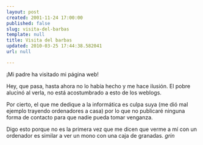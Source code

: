 ```yaml
---
layout: post
created: 2001-11-24 17:00:00
published: false
slug: visita-del-barbas
template: null
title: Visita del barbas
updated: 2010-03-25 17:44:38.582041
url: null

---
```


¡Mi padre ha visitado mi página web!

Hey, que pasa, hasta ahora no lo había hecho y me hace ilusión. El pobre alucinó al verla, no está acostumbrado a esto de los weblogs.

Por cierto, el que me dedique a la informática es culpa suya (me dió mal ejemplo trayendo ordenadores a casa) por lo que no publicaré ninguna forma de contacto para que nadie pueda tomar venganza.

Digo esto porque no es la primera vez que me dicen que verme a mí con un ordenador es similar a ver un mono con una caja de granadas. *grin*



